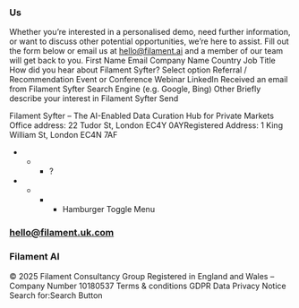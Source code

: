 ### Us
Whether you’re interested in a personalised demo, need further information, or want to discuss other potential opportunities, we’re here to assist. 
Fill out the form below or email us at hello@filament.ai and a member of our team will get back to you. 
First Name 
Email 
Company Name 
Country 
Job Title 
How did you hear about Filament Syfter? 
Select option Referral / Recommendation Event or Conference Webinar LinkedIn Received an email from Filament Syfter Search Engine (e.g. Google, Bing) Other
Briefly describe your interest in Filament Syfter 
Send

Filament Syfter – The AI-Enabled Data Curation Hub for Private Markets
Office address: 22 Tudor St, London EC4Y 0AYRegistered Address: 1 King William St, London EC4N 7AF
 * * * ?
 * * * * Hamburger Toggle Menu
 ### hello@filament.uk.com 

### Filament AI 
© 2025 Filament Consultancy Group Registered in England and Wales – Company Number 10180537
Terms & conditions
GDPR Data Privacy Notice
Search for:Search Button